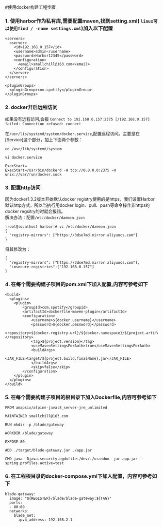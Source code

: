 #使用docker构建工程步骤
### 1. 使用harbor作为私有库,需要配置maven,找到setting.xml( `linux可以使用find / -name settings.xml`)加入以下配置

```
<servers>
  <server>
    <id>192.168.0.157</id>
    <username>admin</username>
    <password>Harbor12345</password>
    <configuration>
      <email>smallchill@163.com</email>
    </configuration>
  </server>
</servers>

<pluginGroups>
  <pluginGroup>com.spotify</pluginGroup>  
</pluginGroups>
```

### 2. docker开启远程访问

如果没有远程访问,会报 `Connect to 192.168.0.157:2375 [/192.168.0.157] failed: Connection refused: connect`

在`/usr/lib/systemd/system/docker.service`,配置远程访问。主要是在[Service]这个部分，加上下面两个参数：

```
cd /usr/lib/systemd/system

vi docker.service

ExecStart=
ExecStart=/usr/bin/dockerd -H tcp://0.0.0.0:2375 -H unix://var/run/docker.sock
```

### 3. 配置http访问
因为docker1.3.2版本开始默认docker registry使用的是https，我们设置Harbor默认http方式，所以当执行用docker login、pull、push等命令操作非https的docker regsitry的时就会报错。  
解决办法：配置`/etc/docker/daemon.json`

```
[root@localhost harbor]# vi /etc/docker/daemon.json 
{
  "registry-mirrors": ["https://3dse7md.mirror.aliyuncs.com"]
}
```

将其修改为：

```
{
  "registry-mirrors": ["https://3dse7md.mirror.aliyuncs.com"],
  "insecure-registries":["192.168.0.157"]
}
```

### 4. 在每个需要构建子项目的pom.xml下加入配置,内容可参考如下

```
<build>
  <plugins>
    <plugin>
        <groupId>com.spotify</groupId>
        <artifactId>dockerfile-maven-plugin</artifactId>
        <configuration>
            <username>${docker.username}</username>
            <password>${docker.password}</password>
            <repository>${docker.registry.url}/${docker.namespace}/${project.artifactId}</repository>
            <tag>${project.version}</tag>
            <useMavenSettingsForAuth>true</useMavenSettingsForAuth>
            <buildArgs>
                <JAR_FILE>target/${project.build.finalName}.jar</JAR_FILE>
            </buildArgs>
            <skip>false</skip>
        </configuration>
    </plugin>
  </plugins>
</build>
```

### 5. 在每个需要构建子项目的根目录下加入Dockerfile,内容可参考如下

```
FROM anapsix/alpine-java:8_server-jre_unlimited

MAINTAINER smallchill@163.com

RUN mkdir -p /blade/gateway

WORKDIR /blade/gateway

EXPOSE 80

ADD ./target/blade-gateway.jar ./app.jar

CMD java -Djava.security.egd=file:/dev/./urandom -jar app.jar --spring.profiles.active=test

```

### 6. 在工程根目录的docker-compose.yml下加入配置，内容可参考如下
```
blade-gateway:
  image: "${REGISTER}/blade/blade-gateway:${TAG}"
  ports:
  - 80:80
  networks:
    blade_net:
      ipv4_address: 192.168.2.1
```
